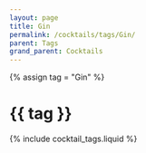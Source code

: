 ```yaml
---
layout: page
title: Gin
permalink: /cocktails/tags/Gin/
parent: Tags
grand_parent: Cocktails
---
```

{% assign tag = "Gin" %}
# {{ tag }}
{% include cocktail_tags.liquid %}

